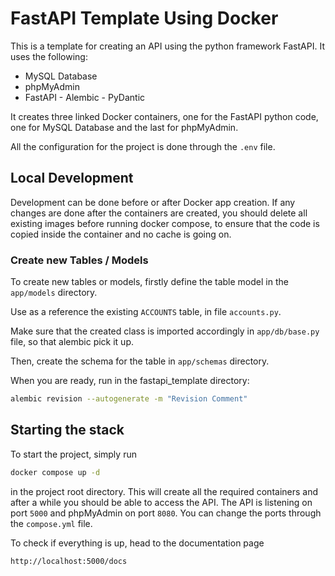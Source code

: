 # FastAPI Template Using Docker
This is a template for creating an API using the python framework FastAPI.
It uses the following:

- MySQL Database
- phpMyAdmin
- FastAPI - Alembic - PyDantic

It creates three linked Docker containers, one for the FastAPI python code, one for MySQL Database and the last for phpMyAdmin.

All the configuration for the project is done through the `.env` file.

## Local Development
Development can be done before or after Docker app creation. If any changes are done after the containers are created, you should delete all existing images before running docker compose, to ensure that the code is copied inside the container and no cache is going on.

### Create new Tables / Models
To create new tables or models, firstly define the table model in the `app/models` directory. 

Use as a reference the existing `ACCOUNTS` table, in file `accounts.py`.

Make sure that the created class is imported accordingly in `app/db/base.py` file, so that alembic pick it up.

Then, create the schema for the table in `app/schemas` directory.

When you are ready, run in the fastapi_template directory:
```bash
alembic revision --autogenerate -m "Revision Comment"
```


## Starting the stack
To start the project, simply run 
```bash
docker compose up -d
```
in the project root directory. This will create all the required containers and after a while you should be able to access the API. The API is listening on port `5000` and phpMyAdmin on port `8080`. You can change the ports through the `compose.yml` file.

To check if everything is up, head to the documentation page
```
http://localhost:5000/docs
```